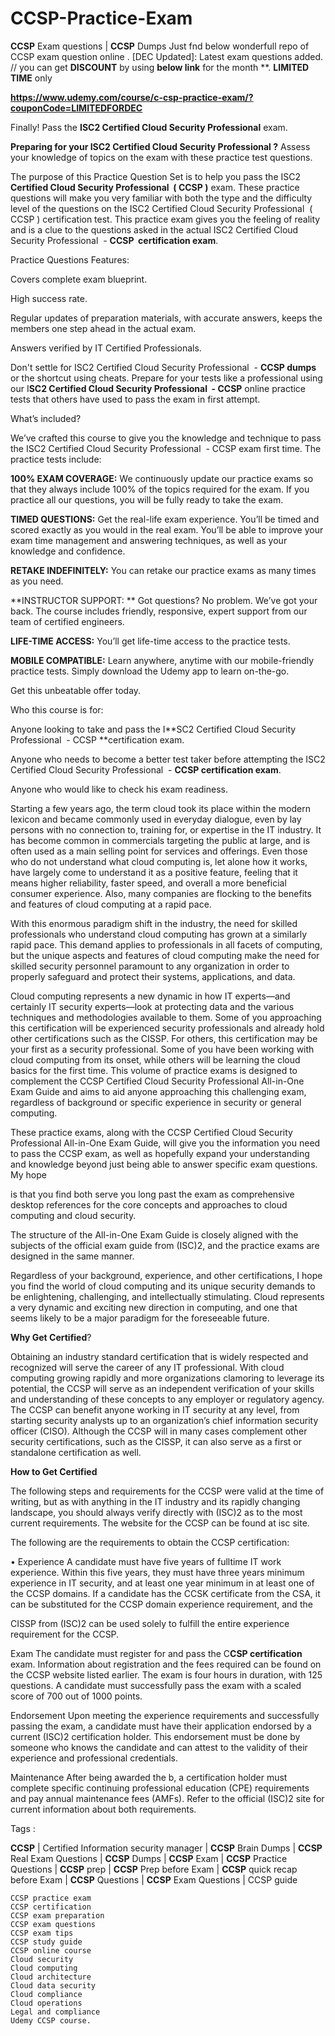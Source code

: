 # CCSP-Practice-Exam
**CCSP** Exam questions | **CCSP** Dumps
Just fnd below wonderfull repo of CCSP exam question online .
[DEC Updated]: Latest exam questions added.
//
you can get **DISCOUNT** by using **below link** for the month **. **LIMITED TIME** only

**https://www.udemy.com/course/c-csp-practice-exam/?couponCode=LIMITEDFORDEC**

Finally! Pass the **ISC2 Certified Cloud Security Professional** exam.

**Preparing for your ISC2 Certified Cloud Security Professional ?** Assess your knowledge of topics on the exam with these practice test questions.

The purpose of this Practice Question Set is to help you pass the ISC2 **Certified Cloud Security Professional  ( CCSP )** exam. These practice questions will make you very familiar with both the type and the difficulty level of the questions on the ISC2 Certified Cloud Security Professional  ( CCSP ) certification test. This practice exam gives you the feeling of reality and is a clue to the questions asked in the actual ISC2 Certified Cloud Security Professional  - **CCSP  certification exam**.

Practice Questions Features:

Covers complete exam blueprint.

High success rate.

Regular updates of preparation materials, with accurate answers, keeps the members one step ahead in the actual exam.

Answers verified by IT Certified Professionals.

Don't settle for ISC2 Certified Cloud Security Professional  - **CCSP dumps** or the shortcut using cheats. Prepare for your tests like a professional using our I**SC2 Certified Cloud Security Professional  - CCSP** online practice tests that others have used to pass the exam in first attempt.

What’s included?

We’ve crafted this course to give you the knowledge and technique to pass the ISC2 Certified Cloud Security Professional  - CCSP exam first time. The practice tests include:

**100% EXAM COVERAGE:** We continuously update our practice exams so that they always include 100% of the topics required for the exam. If you practice all our questions, you will be fully ready to take the exam.

**TIMED QUESTIONS:** Get the real-life exam experience. You’ll be timed and scored exactly as you would in the real exam. You’ll be able to improve your exam time management and answering techniques, as well as your knowledge and confidence.

**RETAKE INDEFINITELY:** You can retake our practice exams as many times as you need.

**INSTRUCTOR SUPPORT: ** Got questions? No problem. We’ve got your back. The course includes friendly, responsive, expert support from our team of certified engineers.

**LIFE-TIME ACCESS:** You’ll get life-time access to the practice tests.

**MOBILE COMPATIBLE:** Learn anywhere, anytime with our mobile-friendly practice tests. Simply download the Udemy app to learn on-the-go.

Get this unbeatable offer today.

Who this course is for:

Anyone looking to take and pass the I**SC2 Certified Cloud Security Professional  - CCSP **certification exam.

Anyone who needs to become a better test taker before attempting the ISC2 Certified Cloud Security Professional  - **CCSP certification exam**.

Anyone who would like to check his exam readiness.

Starting a few years ago, the term cloud took its place within the modern lexicon and became commonly used in everyday dialogue, even by lay persons with no connection to, training for, or expertise in the IT industry. It has become common in commercials targeting the public at large, and is often used as a main selling point for services and offerings. Even those who do not understand what cloud computing is, let alone how it works, have largely come to understand it as a positive feature, feeling that it means higher reliability, faster speed, and overall a more beneficial consumer experience. Also, many companies are flocking to the benefits and features of cloud computing at a rapid pace.

With this enormous paradigm shift in the industry, the need for skilled professionals who understand cloud computing has grown at a similarly rapid pace. This demand applies to professionals in all facets of computing, but the unique aspects and features of cloud computing make the need for skilled security personnel paramount to any organization in order to properly safeguard and protect their systems, applications, and data.

Cloud computing represents a new dynamic in how IT experts—and certainly IT security experts—look at protecting data and the various techniques and methodologies available to them. Some of you approaching this certification will be experienced security professionals and already hold other certifications such as the CISSP. For others, this certification may be your first as a security professional. Some of you have been working with cloud computing from its onset, while others will be learning the cloud basics for the first time. This volume of practice exams is designed to complement the CCSP Certified Cloud Security Professional All-in-One Exam Guide and aims to aid anyone approaching this challenging exam, regardless of background or specific experience in security or general computing.

These practice exams, along with the CCSP Certified Cloud Security Professional All-in-One Exam Guide, will give you the information you need to pass the CCSP exam, as well as hopefully expand your understanding and knowledge beyond just being able to answer specific exam questions. My hope

is that you find both serve you long past the exam as comprehensive desktop references for the core concepts and approaches to cloud computing and cloud security.

The structure of the All-in-One Exam Guide is closely aligned with the subjects of the official exam guide from (ISC)2, and the practice exams are designed in the same manner.

Regardless of your background, experience, and other certifications, I hope you find the world of cloud computing and its unique security demands to be enlightening, challenging, and intellectually stimulating. Cloud represents a very dynamic and exciting new direction in computing, and one that seems likely to be a major paradigm for the foreseeable future.

**Why Get Certified**?

Obtaining an industry standard certification that is widely respected and recognized will serve the career of any IT professional. With cloud computing growing rapidly and more organizations clamoring to leverage its potential, the CCSP will serve as an independent verification of your skills and understanding of these concepts to any employer or regulatory agency. The CCSP can benefit anyone working in IT security at any level, from starting security analysts up to an organization’s chief information security officer (CISO). Although the CCSP will in many cases complement other security certifications, such as the CISSP, it can also serve as a first or standalone certification as well.

**How to Get Certified**

The following steps and requirements for the CCSP were valid at the time of writing, but as with anything in the IT industry and its rapidly changing landscape, you should always verify directly with (ISC)2 as to the most current requirements. The website for the CCSP can be found at isc site.

The following are the requirements to obtain the CCSP certification:

• Experience A candidate must have five years of fulltime IT work experience. Within this five years, they must have three years minimum experience in IT security, and at least one year minimum in at least one of the CCSP domains. If a candidate has the CCSK certificate from the CSA, it can be substituted for the CCSP domain experience requirement, and the

CISSP from (ISC)2 can be used solely to fulfill the entire experience requirement for the CCSP.

Exam The candidate must register for and pass the C**CSP certification** exam. Information about registration and the fees required can be found on the CCSP website listed earlier. The exam is four hours in duration, with 125 questions. A candidate must successfully pass the exam with a scaled score of 700 out of 1000 points.

Endorsement Upon meeting the experience requirements and successfully passing the exam, a candidate must have their application endorsed by a current (ISC)2 certification holder. This endorsement must be done by someone who knows the candidate and can attest to the validity of their experience and professional credentials.

Maintenance After being awarded the b, a certification holder must complete specific continuing professional education (CPE) requirements and pay annual maintenance fees (AMFs). Refer to the official (ISC)2 site for current information about both requirements.

Tags :

**CCSP** | Certified Information security manager | **CCSP** Brain Dumps | **CCSP** Real Exam Questions | **CCSP** Dumps | **CCSP** Exam | **CCSP** Practice Questions | **CCSP** prep | **CCSP** Prep before Exam | **CCSP** quick recap before Exam | **CCSP** Questions | **CCSP** Exam Questions | CCSP guide

    CCSP practice exam
    CCSP certification
    CCSP exam preparation
    CCSP exam questions
    CCSP exam tips
    CCSP study guide
    CCSP online course
    Cloud security
    Cloud computing
    Cloud architecture
    Cloud data security
    Cloud compliance
    Cloud operations
    Legal and compliance
    Udemy CCSP course.

